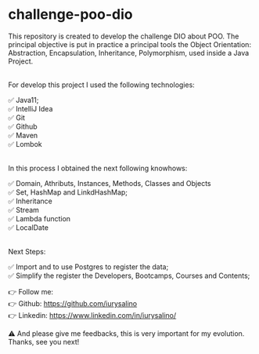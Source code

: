 # challenge-poo-dio
This repository is created to develop the challenge DIO about POO.
The principal objective is put in practice a principal tools the Object Orientation: Abstraction, Encapsulation, Inheritance, Polymorphism, used inside a Java Project.

 </br> For develop this project I used the following technologies:  </br>

✅ Java11; </br>
✅ IntelliJ Idea </br>
✅ Git </br>
✅ Github </br>
✅ Maven </br>
✅ Lombok </br>


 </br> In this process I obtained the next following knowhows: </br>

✅ Domain, Athributs, Instances, Methods, Classes and Objects </br>
✅ Set, HashMap and LinkdHashMap; </br>
✅ Inheritance </br>
✅ Stream </br>
✅ Lambda function </br>
✅ LocalDate </br>

 </br> Next Steps: </br>

✅ Import and to use Postgres to register the data; </br>
✅ Simplify the register the Developers, Bootcamps, Courses and Contents; </br>

👉 Follow me:  </br>
👉 Github: https://github.com/iurysalino  </br>
👉 Linkedin: https://www.linkedin.com/in/iurysalino/  </br>

⚠ And please give me feedbacks, this is very important for my evolution.  </br>
Thanks, see you next!
